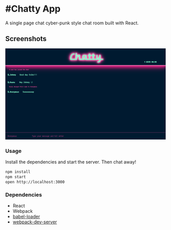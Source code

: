 #Chatty App
=====================
A single page chat cyber-punk style chat room built with React.

## Screenshots
!["The main chat room!"](https://github.com/Aidanchase/Chatty-app/blob/master/docs/chatroom.png?raw=true)

### Usage

Install the dependencies and start the server. Then chat away!

```
npm install
npm start
open http://localhost:3000
```

### Dependencies

* React
* Webpack
* [babel-loader](https://github.com/babel/babel-loader)
* [webpack-dev-server](https://github.com/webpack/webpack-dev-server)
